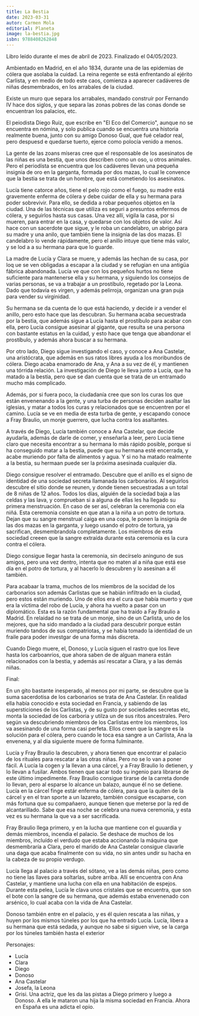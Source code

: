 ```yaml
---
title: La Bestia
date: 2023-03-31
autor: Carmen Mola
editorial: Planeta
image: la-bestia.jpg
isbn: 9788408262848
---
```


Libro leído durante el mes de abril de 2023. Finalizado el 04/05/2023. 

Ambientado en Madrid, en el año 1834, durante una de las epidemias de cólera que asolaba la cuidad. La reina regente se está enfrentando al ejérito Carlista, y en medio de todo este caos, comienza a aparecer cadáveres de niñas desmembrados, en los arrabales de la ciudad. 

Existe un muro que separa los arrabales, mandado construír por Fernando IV hace dos siglos, y que separa las zonas pobres de las conas donde se encuentran los palacios, etc. 

El peiodista Diego Ruiz, que escribe en "El Eco del Comercio", aunque no se encuentra en nómina, y solo publica cuando se encuentra una historia realmente buena, junto con su amigo Donoso Gual, que fué celador real, pero despuesd e quedarse tuerto, ejerce como polocía venido a menos. 

La gente de las zoans míseras cree que el responsable de los asesinatos de las niñas es una bestia, que unos describen como un oso, u otros animales. Pero el periodísta se encuentra que los cadáveres llevan una pequeña insignia  de oro en la garganta, formada por dos mazas, lo cual le convence que la bestia se trata de un hombre, que está cometiendo los asesinatos. 

Lucía tiene catorce años, tiene el pelo rojo como el fuego, su madre está gravemente enferma de cólera y debe cuidar de ella y su hermana para poder sobrevivir. Para ello, se dedida a robar pequeños objetos en la ciudad. Una de las técnicas que utiliza es seguri a presuntos enfermos de cólera, y seguirlos hasta sus casas. Una vez allí, vigila la casa, por si mueren, para entrar en la casa, y quedarse con los objetos de valor. Así hace con un sacerdote que sigue, y le roba un candelabro, un abrigo para su madre y una anilo, que también tiene la insignia de las dos mazas. El candelabro lo vende rápidamente, pero el anillo intuye que tiene más valor, y se lod a a su hermana para que lo guarde. 

La madre de Lucía y Clara se muere, y además las hechan de su casa, por loq ue se ven obligadas a escapar a la ciudad y se refugian en una antigüa fábrica abandonada. Lucía ve que con los pequeños hurtos no tiene suficiente para mantenerse ella y su hermana, y siguiendo los consejos de varias personas, se va a trabajar a un prostíbulo, regetado por la Leona. Dado que todavía es virgen, y además pelirroja, organizan una gran puja para vender su virginidad. 

Su hermana se da cuenta de lo que está haciendo, y decide ir a vender el anillo, pero esto hace que las descubran. Su hermana acaba secuestrada por la bestia, que además sigue a Lucía hasta el prostíbulo para acabar con ella, pero Lucía consigue asesinar al gigante, que resulta se una persona con bastante estatus en la cuidad, y esto hace que tenga que abandonar el prostíbulo, y además ahora buscar a su hermana. 

Por otro lado, Diego sigue investigando el caso, y conoce a Ana Castelar, una aristócrata, que además en sus ratos libres ayuda a los moribundos de cólera. Diego acaba enamorado de Ana, y Ana a su vez de él, y mantienen una tórrida relación. La investigación de Diego le lleva junto a Lucía, que ha matado a la bestia, pero que se dan cuenta que se trata de un entramado mucho más complicado. 

Además, por si fuera poco, la ciudadanía cree que son los curas los que están envenenando a la gente, y una turba de personas deciden asaltar las iglesias, y matar a todos los curas y relacionados que se encuentren por el camino. Lucía se ve en media de esta turba de gente, y escapando conoce a Fray Braulio, un monje guerrero, que lucha contra los asaltantes. 

A través de Diego, Lucía también conoce a Ana Castelar, que decide ayudarla, además de darle de comer, y enseñarla a leer, pero Lucía tiene claro que necesita encontrar a su hermana lo más rápido posible, porque si ha conseguido matar a la bestia, puede que su hermana esté encerrada, y acabe muriendo por falta de alimentos y agua. Y si no ha matado realmente a la bestia, su hermaan puede ser la próxima asesinada cualquier día. 

Diego consigue resolver el entramado. Descubre que el anillo es el signo de identidad de una sociedad secreta llamanada los carbonarios. Al seguirlos descubre el sitio donde se reunen, y donde tienen secuestradas a un total de 8 niñas de 12 años. Todos los días, alguién de la sociedad baja a las celdas y las lava, y comprueban si a alguna de ellas les ha llegado su primera menstruación. En caso de ser así, celebran la ceremonia con ela niñá. Esta ceremonia consiste en que atan a la niña a un potro de tortura. Dejan que su sangre menstrual caiga en una copa, le ponen la insignia de las dos mazas en la garganta, y luego usando el potro de tortura, ya sacrifican, desmembrandola completamente. Los miembros de esta sociedad creeen que la sangre extraída durante esta ceremonia es la cura contra el cólera. 

Diego consigue llegar hasta la ceremonia, sin decírselo aninguno de sus amigos, pero una vez dentro, intenta que no maten al a niña que está ese día en el potro de tortura, y al hacerlo lo descubren y lo asesinan a él también. 

Para acabaar la trama, muchos de los miembros de la socidad de los carbonarios son además Carlistas que se habián infiltrado en la ciudad, pero estos están muriendo. Uno de ellos era el cura que había muerto y que era la víctima del robo de Lucía, y ahora ha vuelto a pasar con un diplomático. Esta es la razón fundamental que ha traído a Fay Braulio a Madrid. En relaidad no se trata de un monje, sino de un Carlista, uno de los mejores, que ha sido mandado a la ciudad para descubrir porque están muriendo tandos de sus compatriotas, y se había tomado la identidad de un fraile para poder investgar de una forma más discreta. 

Cuando Diego muere, el, Donoso, y Lucía siguen el rastro que los lleve hasta los carboanrios, que ahora saben de de alguan manera están relacionados con la bestia, y además así rescatar a Clara, y a las demás niñas.

Final: 

En un gito bastante inesperado, al menos por mi parte, se descubre que la suma sacerdotisa de los carbonarios se trata de Ana Castelar. En realidad ella había conocido e esta sociedad en Francia, y sabiendo de las supersticiones de los Carlistas, y de su gusto por sociedades secretas etc, monta la sociedad de los carboria y utilza un de sus ritos ancestrales. Pero según va descubriendo miembros de los Carlistas entre los miembros, los va asesinando de una forma casi perfeta. Ellos creen que la sangre es la solución para el cólera, pero cuando le toca esa sangre a un Carlista, Ana la envenena, y al día siguiente muere de forma fulminante. 

Lucía y Fray Braulio la descubren, y ahora tienen que encontrar el palacio de los rituales para rescatar a las otras niñas. Pero no se lo van a poner fácil. A Lucía la cogen y la llevan a una cárcel, y a Fray Braulio lo detienen, y lo llevan a fusilar. Ambos tienen que sacar todo su ingenio para librarse de este último impedimente. Fray Braulio consigue tirarse de la carreta donde lo llevan, pero al esparse lo alcance un balazo, aunque él no se detiene. Lucía en la cárcel finge estár enferma de cólera, para que la quiten de la cárcel y en el tran sporte a un lazareto, también consigue escaparse, con más fortuna que su compañaero, aunque tienen que meterse por la red de alcantarillado. Sabe que esa noche se celebra una nueva ceremonia, y esta vez es su hermana la que va a ser sacrificada. 

Fray Braulio llega primero, y en la lucha que mantiene con el guuardia y demás miembros, incendia el palacio. Se deshace de muchos de los miembros, incluído el verdudo que estaba accionando la máquina que desmembraría a Clara, pero el marido de Ana Castelar consigue clavarle una daga que acaba finalmente con su vida, no sin antes undir su hacha en la cabeza de su propio verdugo. 

Lucía llega al palacio a través del sótano, ve a las demás niñas, pero como no tiene las llaves para soltarlas, subre arriba. Allí se encuentra con Ana Castelar, y mantiene una lucha con ella en una habitación de espejos. Durante esta pelea, Lucía le clava unos cristales que se encuentra, que son el bote con la sangre de su hermana, que además estaba envenenado con arsénico, lo cual acaba con la vida de Ana Castelar. 

Donoso también entre en el palacio, y es él quien rescata a las niñas, y huyen por los mismos túneles por los que ha entrado Lucía. Lucía, libera a su hermana que está sedada, y aunque no sabe si siguen vive, se la carga por los túneles también hasta el exterior

Personajes: 

- Lucía
- Clara
- Diego
- Donoso
- Ana Castelar
- Josefa, la Leona
- Grisi. Una actriz, que les da las pistas a Diego primero y luego a Donoso. A ella le mataron una hija la misma sociedad en Francia. Ahora en España es una adicta el opio. 
 

